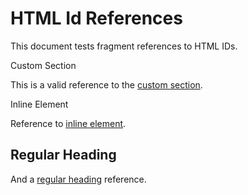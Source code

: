 # HTML Id References

This document tests fragment references to HTML IDs.

<div id="custom-section">Custom Section</div>

This is a valid reference to the [custom section](#custom-section).

<span id="inline-element">Inline Element</span>

Reference to [inline element](#inline-element).

## Regular Heading

And a [regular heading](#regular-heading) reference.
